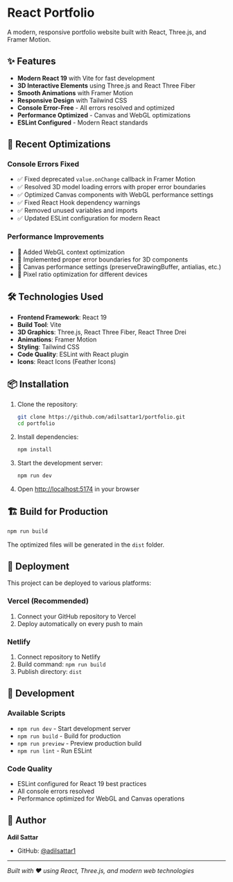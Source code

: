 # React Portfolio

A modern, responsive portfolio website built with React, Three.js, and Framer Motion.

## ✨ Features

- **Modern React 19** with Vite for fast development
- **3D Interactive Elements** using Three.js and React Three Fiber
- **Smooth Animations** with Framer Motion
- **Responsive Design** with Tailwind CSS
- **Console Error-Free** - All errors resolved and optimized
- **Performance Optimized** - Canvas and WebGL optimizations
- **ESLint Configured** - Modern React standards

## 🚀 Recent Optimizations

### Console Errors Fixed
- ✅ Fixed deprecated `value.onChange` callback in Framer Motion
- ✅ Resolved 3D model loading errors with proper error boundaries
- ✅ Optimized Canvas components with WebGL performance settings
- ✅ Fixed React Hook dependency warnings
- ✅ Removed unused variables and imports
- ✅ Updated ESLint configuration for modern React

### Performance Improvements
- 🔧 Added WebGL context optimization
- 🔧 Implemented proper error boundaries for 3D components
- 🔧 Canvas performance settings (preserveDrawingBuffer, antialias, etc.)
- 🔧 Pixel ratio optimization for different devices

## 🛠️ Technologies Used

- **Frontend Framework**: React 19
- **Build Tool**: Vite
- **3D Graphics**: Three.js, React Three Fiber, React Three Drei
- **Animations**: Framer Motion
- **Styling**: Tailwind CSS
- **Code Quality**: ESLint with React plugin
- **Icons**: React Icons (Feather Icons)

## 📦 Installation

1. Clone the repository:
   ```bash
   git clone https://github.com/adilsattar1/portfolio.git
   cd portfolio
   ```

2. Install dependencies:
   ```bash
   npm install
   ```

3. Start the development server:
   ```bash
   npm run dev
   ```

4. Open [http://localhost:5174](http://localhost:5174) in your browser

## 🏗️ Build for Production

```bash
npm run build
```

The optimized files will be generated in the `dist` folder.

## 🚀 Deployment

This project can be deployed to various platforms:

### Vercel (Recommended)
1. Connect your GitHub repository to Vercel
2. Deploy automatically on every push to main

### Netlify
1. Connect repository to Netlify
2. Build command: `npm run build`
3. Publish directory: `dist`

## 🔧 Development

### Available Scripts

- `npm run dev` - Start development server
- `npm run build` - Build for production
- `npm run preview` - Preview production build
- `npm run lint` - Run ESLint

### Code Quality
- ESLint configured for React 19 best practices
- All console errors resolved
- Performance optimized for WebGL and Canvas operations

## 👤 Author

**Adil Sattar**
- GitHub: [@adilsattar1](https://github.com/adilsattar1)

---

*Built with ❤️ using React, Three.js, and modern web technologies*
